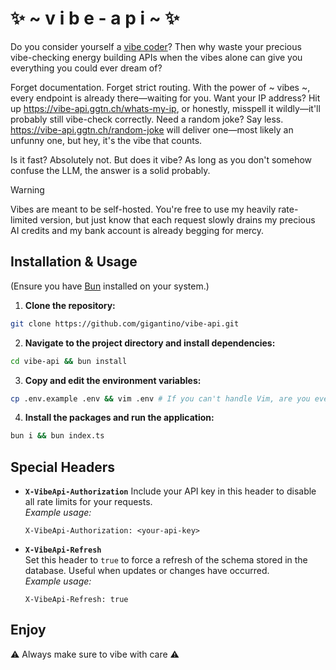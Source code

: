 # ✨ ~ v i b e - a p i ~ ✨

Do you consider yourself a [vibe coder](https://en.wikipedia.org/wiki/Vibe_coding)? Then why waste your precious vibe-checking energy building APIs when the vibes alone can give you everything you could ever dream of?

Forget documentation. Forget strict routing. With the power of ~ vibes ~, every endpoint is already there—waiting for you. Want your IP address? Hit up https://vibe-api.ggtn.ch/whats-my-ip, or honestly, misspell it wildly—it'll probably still vibe-check correctly. Need a random joke? Say less. https://vibe-api.ggtn.ch/random-joke will deliver one—most likely an unfunny one, but hey, it's the vibe that counts.

Is it fast? Absolutely not. But does it vibe? As long as you don't somehow confuse the LLM, the answer is a solid probably.

> [!WARNING]  
> Vibes are meant to be self-hosted. You're free to use my heavily rate-limited version, but just know that each request slowly drains my precious AI credits and my bank account is already begging for mercy.

## Installation & Usage

(Ensure you have [Bun](https://bun.sh/) installed on your system.)

1. **Clone the repository:**

```bash
git clone https://github.com/gigantino/vibe-api.git
```

2. **Navigate to the project directory and install dependencies:**

```bash
cd vibe-api && bun install
```

3. **Copy and edit the environment variables:**

```bash
cp .env.example .env && vim .env # If you can't handle Vim, are you even worthy of the vibes?
```

4. **Install the packages and run the application:**

```bash
bun i && bun index.ts
```

## Special Headers

- **`X-VibeApi-Authorization`**
  Include your API key in this header to disable all rate limits for your requests.  
  _Example usage:_

  ```http
  X-VibeApi-Authorization: <your-api-key>
  ```

- **`X-VibeApi-Refresh`**  
  Set this header to `true` to force a refresh of the schema stored in the database. Useful when updates or changes have occurred.  
  _Example usage:_

  ```http
  X-VibeApi-Refresh: true
  ```

## Enjoy

⚠️ Always make sure to vibe with care ⚠️
